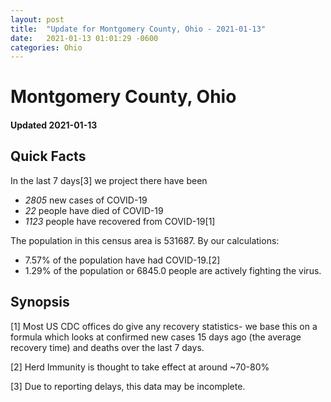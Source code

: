 ```yaml
---
layout: post
title:  "Update for Montgomery County, Ohio - 2021-01-13"
date:   2021-01-13 01:01:29 -0600
categories: Ohio
---
```


# Montgomery County, Ohio
#### Updated 2021-01-13

## Quick Facts

In the last 7 days[3] we project there have been
- *2805* new cases of COVID-19
- *22* people have died of COVID-19
- *1123* people have recovered from COVID-19[1]

The population in this census area is 531687. By our calculations:
- 7.57% of the population have had COVID-19.[2]
- 1.29% of the population or 6845.0 people are actively fighting the virus.

## Synopsis




[1] Most US CDC offices do give any recovery statistics- we base this on a formula which looks at confirmed new cases
15 days ago (the average recovery time) and deaths over the last 7 days.

[2] Herd Immunity is thought to take effect at around ~70-80%

[3] Due to reporting delays, this data may be incomplete.
 
    